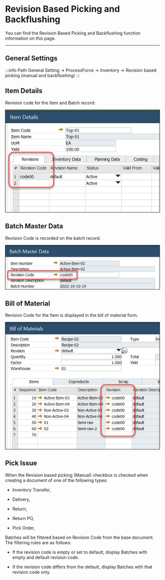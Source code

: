 # Revision Based Picking and Backflushing

You can find the Revision Based Picking and Backflushing function information on this page.

---

## General Settings

:::info Path
General Setting → ProcessForce → Inventory → Revision based picking (manual and backflushing)
:::

## Item Details

Revision code for the Item and Batch record:

![Item Details](./media/item-details-revision.png)

## Batch Master Data

Revision Code is recorded on the batch record.

![Batch Master Data](./media/batch-master-data-revision.png)

## Bill of Material

Revision Code for the Item is displayed in the bill of material form.

![Bill of Materials](./media/bill-of-materials-revision.png)

## Pick Issue

When the Revision based picking (Manual) checkbox is checked when creating a document of one of the following types:

- Inventory Transfer,

- Delivery,

- Return,

- Return PO,

- Pick Order,

Batches will be filtered based on Revision Code from the base document.
The filtering rules are as follows:

- If the revision code is empty or set to default, display Batches with empty and default revision code.

- If the revision code differs from the default, display Batches with that revision code only.
